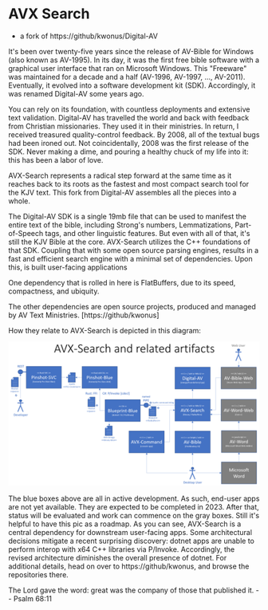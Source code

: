 # AVX Search

- a fork of https://github/kwonus/Digital-AV

It's been over twenty-five years since the release of AV-Bible for Windows (also known as AV-1995). In its day, it was the first free bible software with a graphical user interface that ran on Microsoft Windows. This "Freeware" was maintained for a decade and a half (AV-1996, AV-1997, ..., AV-2011). Eventually, it evolved into a software development kit (SDK). Accordingly, it was renamed Digital-AV some years ago.

You can rely on its foundation, with countless deployments and extensive text validation. Digital-AV has travelled the world and back with feedback from Christian missionaries. They used it in their ministries. In return, I received treasured quality-control feedback. By 2008, all of the textual bugs had been ironed out. Not coincidentally, 2008 was the first release of the SDK. Never making a dime, and pouring a healthy chuck of my life into it: this has been a labor of love.

AVX-Search represents a radical step forward at the same time as it reaches back to its roots as the fastest and most compact search tool for the KJV text. This fork from Digital-AV assembles all the pieces into a whole.

The Digital-AV SDK is a single 19mb file that can be used to manifest the entire text of the bible, including Strong's numbers, Lemmatizations, Part-of-Speech tags, and other linguistic features. But even with all of that, it's still the KJV Bible at the core. AVX-Search utilizes the C++ foundations of that SDK. Coupling that with some open source parsing engines, results in a fast and efficient search engine with a minimal set of dependencies. Upon this, is built user-facing applications

One dependency that is rolled in here is FlatBuffers, due to its speed, compactness, and ubiquity.

The other dependencies are open source projects, produced and managed by AV Text Ministries. [https://github/kwonus]

How they relate to AVX-Search is depicted in this diagram:

![](AVXSearch/AVXSearch-context.png)

The blue boxes above are all in active development. As such, end-user apps are not yet available. They are expected to be completed in 2023. After that, status will be evaluated and work can commence on the gray boxes.  Still it's helpful to have this pic as a roadmap. As you can see, AVX-Search is a central dependency for downstream user-facing apps. Some architectural decisions mitigate a recent surprising discovery: dotnet apps are unable to perform interop with x64 C++ libraries via P/Invoke. Accordingly, the revised architecture diminishes the overall presence of dotnet. For additional details, head on over to  https://github/kwonus, and browse the repositories there.

The Lord gave the word: great was the company of those that published it. -- Psalm 68:11
